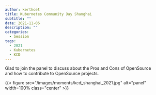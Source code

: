 ```yaml
---
author: kerthcet
title: Kubernetes Community Day Shanghai
subtitle: ""
date: 2021-11-06
description: ""
categories:
  - Session
tags:
  - 2021
  - Kubernetes
  - KCD
---
```


Glad to join the panel to discuss about the Pros and Cons of OpenSource and how to contribute to OpenSource projects.

{{< figure src="/images/moments/kcd_shanghai_2021.jpg" alt="panel" width=100% class="center" >}}
